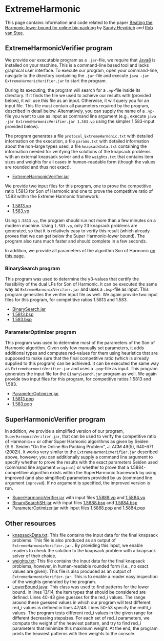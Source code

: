 # ExtremeHarmonic

This page contains information and code related to the paper [Beating the Harmonic lower bound for online bin packing](https://arxiv.org/abs/1511.00876) by [Sandy Heydrich](http://people.mpi-inf.mpg.de/~heydrich/) and [Rob van Stee](http://www.cs.le.ac.uk/people/rvs4/). 

## ExtremeHarmonicVerifier program

We provide our executable program as a `.jar`-file, we require that [Java8](http://www.oracle.com/technetwork/java/javase/downloads/jre8-downloads-2133155.html) is installed on your machine. This is a command-line based tool and lacks graphical user interface. To execute our program, open your command-line, navigate to the directory containing the `.jar`-file and execute `java -jar ExtremeHarmonicVerifier.jar` to start the program.

During its executing, the program will search for a `.vp`-file inside its directory. If it finds the file we used to achieve our results with (provided below), it will use this file as an input. Otherwise, it will query you for an input file. This file must contain all parameters required by the program, described in detail below. Alternatively, you can supply the name of a `.vp`-file you want to use as input as command line argument (e.g., execute `java -jar ExtremeHarmonicVerifier.jar 1.583.vp` using the simpler 1.583-input provided below).

The program generates a file `protocol_ExtremeHarmonic.txt` with detailed information on the execution, a file `params.txt` with detailed information about the non-large types used, a file `knapsackData.txt` containing the information needed for verifying the solutions of the knapsack problems with an external knapsack solver and a file `weights.txt` that contains item sizes and weights for all cases in human-readable form (though the values are rounded and thus not exact).
* [ExtremeHarmonicVerifier.jar](https://github.com/sheydrich/ExtremeHarmonic/blob/master/executables/ExtremeHarmonicVerifier.jar)

We provide two input files for this program, one to prove the competitive ratio 1.5813 for Son of Harmonic and one to prove the competitive ratio of 1.583 within the Extreme Harmonic framework:
* [1.5813.vp](https://github.com/sheydrich/ExtremeHarmonic/blob/master/executables/1.5813.vp) 
* [1.583.vp](https://github.com/sheydrich/ExtremeHarmonic/blob/master/executables/1.583.vp) 

Using `1.5813.vp`, the program should run not more than a few minutes on a modern machine. Using `1.583.vp`, only 23 knapsack problems are generated, so that it is relatively easy to verify this result (which already proves that we can get below the Super Harmonic-lower bound). The program also runs much faster and should complete in a few seconds.

In addition, we provide all parameters of the algorithm Son of Harmonic [on this page](https://sheydrich.github.io/ExtremeHarmonic/).

### BinarySearch program

This program was used to determine the y3-values that certify the feasibility of the dual LPs for Son of Harmonic. It can be executed the same way as `ExtremeHarmonicVerifier.jar` and uses a `.bsp`-file as input. This program generates the verifier input file as well. We again provide two input files for this program, for competitive ratios 1.5813 and 1.583.
* [BinarySearch.jar](https://github.com/sheydrich/ExtremeHarmonic/blob/master/executables/BinarySearch.jar)
* [1.5813.bsp](https://github.com/sheydrich/ExtremeHarmonic/blob/master/executables/1.5813.bsp)
* [1.583.bsp](https://github.com/sheydrich/ExtremeHarmonic/blob/master/executables/1.583.bsp)

### ParameterOptimizer program

This program was used to determine most of the parameters of the Son of Harmonic algorithm. Given only few manually set parameters, it adds additional types and computes red-values for them using heuristics that are supposed to make sure that the final competitive ratio (which is already supplied to this program) can be achieved. It can be executed the same way as `ExtremeHarmonicVerifier.jar` and uses a `.pop`-file as input. This program generates the input file for the `BinarySearch.jar` program as well. We again provide two input files for this program, for competitive ratios 1.5813 and 1.583.
* [ParameterOptimizer.jar](https://github.com/sheydrich/ExtremeHarmonic/blob/master/executables/ParameterOptimizer.jar)
* [1.5813.pop](https://github.com/sheydrich/ExtremeHarmonic/blob/master/executables/1.5813.pop)
* [1.583.pop](https://github.com/sheydrich/ExtremeHarmonic/blob/master/executables/1.583.pop)

## SuperHarmonicVerifier program

In addition, we provide a simplified version of our program, `SuperHarmonicVerifier.jar`, that can be used to verify the competitive ratio of Harmonic++ or other Super Harmonic algorithms as given by Seiden (S.S. Seiden "On the Online Bin Packing Problem", J. ACM 49(5), 640-671 (2002)). It works very similar to the `ExtremeHarmonicVerifier.jar` described above, however, you can additionally supply a command line argument to specify whether to prove the results with the exact parameters Seiden used (command line argument `original`) or whether to prove that a 1.5884-competitive algorithm exists within the SuperHarmonic framework by using improved (and also simplified) parameters provided by us (command line argument `improved`). If no argument is specified, the improved version is run.

* [SuperHarmonicVerifier.jar](https://github.com/sheydrich/ExtremeHarmonic/blob/master/executables/SuperHarmonicVerifier.jar) with input files [1.5888.vp](https://github.com/sheydrich/ExtremeHarmonic/blob/master/executables/1.5888.vp) and [1.5884.vp](https://github.com/sheydrich/ExtremeHarmonic/blob/master/executables/1.5884.vp)
* [BinarySearchSH.jar](https://github.com/sheydrich/ExtremeHarmonic/blob/master/executables/BinarySearchSH.jar) with input files [1.5888.bsp](https://github.com/sheydrich/ExtremeHarmonic/blob/master/executables/1.5888.bsp) and [1.5884.bsp](https://github.com/sheydrich/ExtremeHarmonic/blob/master/executables/1.5884.bsp)
* [ParameterOptimizer.jar](https://github.com/sheydrich/ExtremeHarmonic/blob/master/executables/ParameterOptimizerSH.jar) with input files [1.5888.pop](https://github.com/sheydrich/ExtremeHarmonic/blob/master/executables/1.5888.pop) and [1.5884.pop](https://github.com/sheydrich/ExtremeHarmonic/blob/master/executables/1.5884.pop)

## Other resources

* [knapsackData.txt](https://github.com/sheydrich/ExtremeHarmonic/blob/master/knapsackData.txt): This file contains the input data for the final knapsack problems. This file is also produced as an output of `ExtremeHarmonicVerifier.jar.` By providing this input, we enable readers to check the solution to the knapsack problem with a knapsack solver of their choice.
* [weights.txt](https://github.com/sheydrich/ExtremeHarmonic/blob/master/weights.txt): This file contains the input data for the final knapsack problems, however, in human-readable rounded form (i.e., no exact values are given). This file is also produced as an output of `ExtremeHarmonicVerifier.jar`. This is to enable a reader easy inspection of the weights generated by the program.
* [LowerBound.java](https://github.com/sheydrich/ExtremeHarmonic/blob/master/src/LowerBound.java): This class was used to find patterns for the lower bound. In lines 13/14, the item types that should be considered are defined. Lines 40-43 give guesses for the red_i values. The range around these guessed values in which our program will test different red_i values is defined in lines 47/48. Lines 50-53 specify the redfit_i values. The program tests different red_i values in the given range for different decreasing stepsizes. For each set of red_i parameters, we compute the weight of the heaviest pattern, and try to find red_i parameters that minimize this maximum weight. At the end, the program prints the heaviest patterns with their weights to the console.
